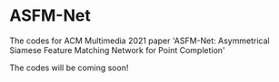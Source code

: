 # ASFM-Net
The codes for ACM Multimedia 2021 paper 'ASFM-Net: Asymmetrical Siamese Feature Matching Network for Point Completion'

The codes will be coming soon!
